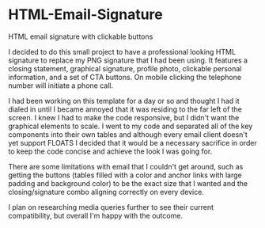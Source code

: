 # HTML-Email-Signature
HTML email signature with clickable buttons

I decided to do this small project to have a professional looking HTML signature to replace my PNG signature that I had been using. It features a closing statement, graphical signature, profile photo, clickable personal information, and a set of CTA buttons. On mobile clicking the telephone number will initiate a phone call.

I had been working on this template for a day or so and thought I had it dialed in until I became annoyed that it was residing to the far left of the screen. I knew I had to make the code responsive, but I didn't want the graphical elements to scale. I went to my code and separated all of the key components into their own tables and although every email client doesn't yet support FLOATS I decided that it would be a necessary sacrifice in order to keep the code concise and achieve the look I was going for. 

There are some limitations with email that I couldn't get around, such as getting the buttons (tables filled with a color and anchor links with large padding and background color) to be the exact size that I wanted and the closing/signature combo aligning correctly on every device. 

I plan on researching media queries further to see their current compatibility, but overall I'm happy with the outcome.
